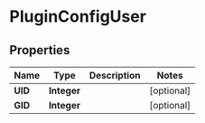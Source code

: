 
# PluginConfigUser

## Properties
Name | Type | Description | Notes
------------ | ------------- | ------------- | -------------
**UID** | **Integer** |  |  [optional]
**GID** | **Integer** |  |  [optional]



